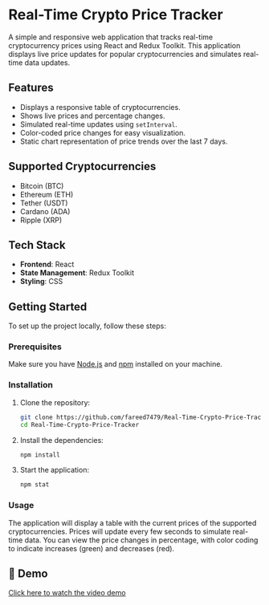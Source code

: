# Real-Time Crypto Price Tracker

A simple and responsive web application that tracks real-time cryptocurrency prices using React and Redux Toolkit. This application displays live price updates for popular cryptocurrencies and simulates real-time data updates.

## Features

- Displays a responsive table of cryptocurrencies.
- Shows live prices and percentage changes.
- Simulated real-time updates using `setInterval`.
- Color-coded price changes for easy visualization.
- Static chart representation of price trends over the last 7 days.

## Supported Cryptocurrencies

- Bitcoin (BTC)
- Ethereum (ETH)
- Tether (USDT)
- Cardano (ADA)
- Ripple (XRP)

## Tech Stack

- **Frontend**: React
- **State Management**: Redux Toolkit
- **Styling**: CSS

## Getting Started

To set up the project locally, follow these steps:

### Prerequisites

Make sure you have [Node.js](https://nodejs.org/) and [npm](https://www.npmjs.com/) installed on your machine.

### Installation

   1. Clone the repository:
      ```bash
      git clone https://github.com/fareed7479/Real-Time-Crypto-Price-Tracker.git
      cd Real-Time-Crypto-Price-Tracker
   2. Install the dependencies:
      ```bash
      npm install
   3. Start the application:
      ```bash
      npm stat
### Usage
The application will display a table with the current prices of the supported cryptocurrencies.
Prices will update every few seconds to simulate real-time data.
You can view the price changes in percentage, with color coding to indicate increases (green) and decreases (red).

## 🎥 Demo

[Click here to watch the video demo](https://www.loom.com/share/914413945325488c9fee880703814ec6?sid=9a92df6a-b663-4a24-bf0e-83cc6901c287)

